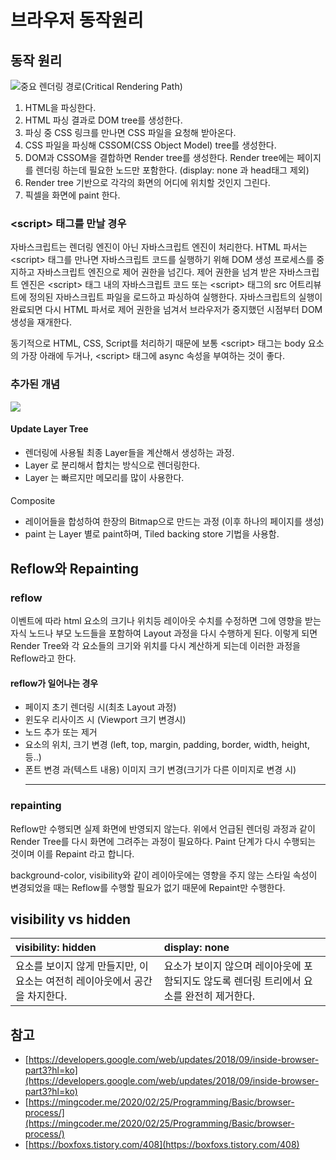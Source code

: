 # 브라우저 동작원리

## 동작 원리

![&#xC911;&#xC694; &#xB80C;&#xB354;&#xB9C1; &#xACBD;&#xB85C;\(Critical Rendering Path\)](https://lh6.googleusercontent.com/D3ySuowu9dZxfmBZSb4wjUb-tu_hChhuz_TJmQUVscKbN9ne3va-wqSOg4ZYQ_uf4SeJwxb7JLSzGYT4le6kPxEXSn5LQTUq_WUQAaVAxnoBtznoGuwkwzLGnNGLDa5SMU1lV_RT)

1. HTML을 파싱한다.
2. HTML 파싱 결과로 DOM tree를 생성한다.
3. 파싱 중 CSS 링크를 만나면 CSS 파일을 요청해 받아온다.
4. CSS 파일을 파싱해 CSSOM\(CSS Object Model\) tree를 생성한다.
5. DOM과 CSSOM을 결합하면 Render tree를 생성한다. Render tree에는 페이지를 렌더링 하는데 필요한 노드만 포함한다. \(display: none 과 head태그 제외\)
6.  Render tree 기반으로 각각의 화면의 어디에 위치할 것인지 그린다.
7. 픽셀을 화면에 paint 한다.

### &lt;script&gt; 태그를 만날 경우

자바스크립트는 렌더링 엔진이 아닌 자바스크립트 엔진이 처리한다. HTML 파서는 &lt;script&gt; 태그를 만나면 자바스크립트 코드를 실행하기 위해 DOM 생성 프로세스를 중지하고 자바스크립트 엔진으로 제어 권한을 넘긴다. 제어 권한을 넘겨 받은 자바스크립트 엔진은 &lt;script&gt; 태그 내의 자바스크립트 코드 또는 &lt;script&gt; 태그의 src 어트리뷰트에 정의된 자바스크립트 파일을 로드하고 파싱하여 실행한다. 자바스크립트의 실행이 완료되면 다시 HTML 파서로 제어 권한을 넘겨서 브라우저가 중지했던 시점부터 DOM 생성을 재개한다.

동기적으로 HTML, CSS, Script를 처리하기 때문에 보통 &lt;script&gt; 태그는 body 요소의 가장 아래에 두거나, &lt;script&gt; 태그에 async 속성을 부여하는 것이 좋다.

### 추가된 개념

![](https://lh4.googleusercontent.com/rOC3Dma28FJMLOEVaThNeUc8aAl3S1U-TFBUgfCGYBdJNrgbRolh2mv5D0CEhBM30y_voFie6RH9-BrVmuczpPyxtXujqHsClYs_SvoLuJH0m5LnIYcCNi1ZuS3vM63gT8ehEPx-)

#### Update Layer Tree

* 렌더링에 사용될 최종 Layer들을 계산해서 생성하는 과정.
* Layer 로 분리해서 합치는 방식으로 렌더링한다.
* Layer 는 빠르지만 메모리를 많이 사용한다.

#### Composite

* 레이어들을 합성하여 한장의 Bitmap으로 만드는 과정 \(이후 하나의 페이지를 생성\)
* paint 는 Layer 별로 paint하며, Tiled backing store 기법을 사용함.

## **Reflow와 Repainting**

### **reflow**

이벤트에 따라 html 요소의 크기나 위치등 레이아웃 수치를 수정하면 그에 영향을 받는 자식 노드나 부모 노드들을 포함하여 Layout 과정을 다시 수행하게 된다. 이렇게 되면 Render Tree와 각 요소들의 크기와 위치를 다시 계산하게 되는데 이러한 과정을 Reflow라고 한다.

#### reflow가 일어나는 경우

* 페이지 초기 렌더링 시\(최초 Layout 과정\)
* 윈도우 리사이즈 시 \(Viewport 크기 변경시\)
* 노드 추가 또는 제거
* 요소의 위치, 크기 변경 \(left, top, margin, padding, border, width, height, 등..\)
* 폰트 변경 과\(텍스트 내용\) 이미지 크기 변경\(크기가 다른 이미지로 변경 시\)  ****

### repainting

Reflow만 수행되면 실제 화면에 반영되지 않는다. 위에서 언급된 렌더링 과정과 같이 Render Tree를 다시 화면에 그려주는 과정이 필요하다. Paint 단계가 다시 수행되는 것이며 이를 Repaint 라고 합니다.

background-color, visibility와 같이 레이아웃에는 영향을 주지 않는 스타일 속성이 변경되었을 때는 Reflow를 수행할 필요가 없기 때문에 Repaint만 수행한다.

## **visibility vs hidden**

| visibility: hidden | display: none |
| :--- | :--- |
| 요소를 보이지 않게 만들지만, 이 요소는 여전히 레이아웃에서 공간을 차지한다. | 요소가 보이지 않으며 레이아웃에 포함되지도 않도록 렌더링 트리에서 요소를 완전히 제거한다. |

## 참고

* [https://developers.google.com/web/updates/2018/09/inside-browser-part3?hl=ko](https://developers.google.com/web/updates/2018/09/inside-browser-part3?hl=ko)
* [https://mingcoder.me/2020/02/25/Programming/Basic/browser-process/](https://mingcoder.me/2020/02/25/Programming/Basic/browser-process/)
* [https://boxfoxs.tistory.com/408](https://boxfoxs.tistory.com/408)



